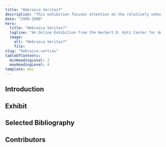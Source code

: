 ```yaml
---
title: "Hebraica Veritas?"
description: "This exhibition focuses attention on the relatively unknown intellectual movement called Christian Hebraism, an offshoot of Renaissance humanism whose devotees — biblical scholars, theologians, lawyers, physicians, scientists,philosophers, and teachers in Latin schools--borrowed and adapted texts, literary forms, and ideas from Jewish scholarship and tradition to meet Christian cultural and religious needs."
date: "1999-2000"
hero:
  title: "Hebraica Veritas?"
  tagline: "An Online Exhibition from the Herbert D. Katz Center for Advanced Judaic Studies 1999-2001 Fellows at the University of Pennsylvania"
  image:
    alt: "Hebraica Veritas?"
    file: 
slug: "hebraica-vertias"
tableOfContents:
  minHeadingLevel: 2
  maxHeadingLevel: 4
template: doc
---
```


## Introduction

## Exhibit

## Selected Bibliography

## Contributors
 